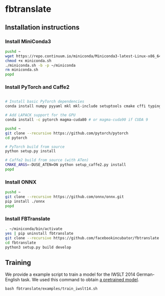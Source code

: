# fbtranslate

## Installation instructions

### Install MiniConda3
```bash
pushd ~
wget https://repo.continuum.io/miniconda/Miniconda3-latest-Linux-x86_64.sh -O miniconda.sh
chmod +x miniconda.sh
./miniconda.sh -b -p ~/miniconda
rm miniconda.sh
popd
```

### Install PyTorch and Caffe2
```bash

# Install basic PyTorch dependencies
conda install numpy pyyaml mkl mkl-include setuptools cmake cffi typing

# Add LAPACK support for the GPU
conda install -c pytorch magma-cuda80 # or magma-cuda90 if CUDA 9

pushd ~
git clone --recursive https://github.com/pytorch/pytorch
cd pytorch

# PyTorch build from source
python setup.py install

# Caffe2 build from source (with ATen)
CMAKE_ARGS=-DUSE_ATEN=ON python setup_caffe2.py install
popd
```

### Install ONNX
```bash
pushd ~
git clone --recursive https://github.com/onnx/onnx.git
pip install ./onnx
popd
```

### Install FBTranslate
```bash
. ~/miniconda/bin/activate
yes | pip uninstall fbtranslate
git clone --recursive https://github.com/facebookincubator/fbtranslate.git
cd fbtranslate
python3 setup.py build develop
```

## Training

We provide a example script to train a model for the IWSLT 2014 German-English task. We used this command to obtain [a pretrained model](TODO).

```
bash fbtranslate/examples/train_iwslt14.sh
```
